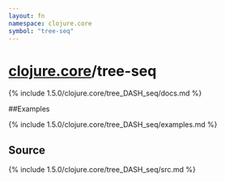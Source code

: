 ```yaml
---
layout: fn
namespace: clojure.core
symbol: "tree-seq"
---
```


# [clojure.core](../)/tree-seq

{% include 1.5.0/clojure.core/tree_DASH_seq/docs.md %}

##Examples

{% include 1.5.0/clojure.core/tree_DASH_seq/examples.md %}
## Source
{% include 1.5.0/clojure.core/tree_DASH_seq/src.md %}

